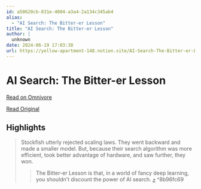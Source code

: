 ```yaml
---
id: a50620cb-831e-4004-a3a4-2a134c345ab4
alias:
  - "AI Search: The Bitter-er Lesson"
title: "AI Search: The Bitter-er Lesson"
author: |
  unknown
date: 2024-06-19 17:03:38
url: https://yellow-apartment-148.notion.site/AI-Search-The-Bitter-er-Lesson-44c11acd27294f4495c3de778cd09c8d
---
```


# AI Search: The Bitter-er Lesson

[Read on Omnivore](https://omnivore.app/me/https-yellow-apartment-148-notion-site-ai-search-the-bitter-er-l-1902828d773)

[Read Original](https://yellow-apartment-148.notion.site/AI-Search-The-Bitter-er-Lesson-44c11acd27294f4495c3de778cd09c8d)

## Highlights

> Stockfish utterly rejected scaling laws. They went backward and made a smaller model. But, because their search algorithm was more efficient, took better advantage of hardware, and saw further, they won.
> 
> > The Bitter-er Lesson is that, in a world of fancy deep learning, you shouldn’t discount the power of AI search. [⤴️](https://omnivore.app/me/https-yellow-apartment-148-notion-site-ai-search-the-bitter-er-l-1902828d773#8b96fc69-9cf5-4731-9cde-172f4aec3941)  ^8b96fc69

